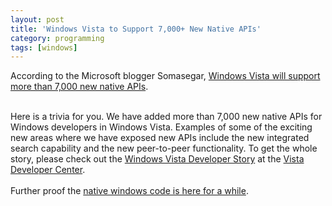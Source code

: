 ```yaml
---
layout: post
title: 'Windows Vista to Support 7,000+ New Native APIs'
category: programming
tags: [windows]
---
```


According to the Microsoft blogger Somasegar, <a href="http://blogs.msdn.com/somasegar/archive/2006/07/28/681224.aspx">Windows Vista will support more than 7,000 new native APIs</a>.<br /><div class="quote"><br />Here is a trivia for you.  We have added more than 7,000 new native APIs for Windows developers in Windows Vista.  Examples of some of the exciting new areas where we have exposed new APIs include the new integrated search capability and the new peer-to-peer functionality.  To get the whole story, please check out the <a href="http://msdn.microsoft.com/windowsvista/downloads/docs/developerstory/default.aspx">Windows Vista Developer Story</a> at the <a href="http://msdn.microsoft.com/windowsvista/">Vista Developer Center</a>.<br /></div><br />Further proof the <a href="http://www.thecave.com/archive/2006/06/21/native_windows_code_is_here_for_a_while.aspx">native windows code is here for a while</a>.
